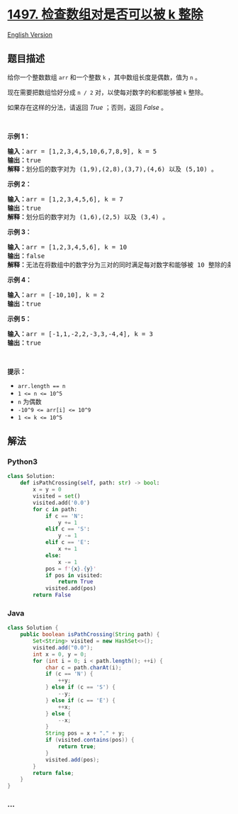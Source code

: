 # [1497. 检查数组对是否可以被 k 整除](https://leetcode-cn.com/problems/check-if-array-pairs-are-divisible-by-k)

[English Version](https://github.com/yanglr/leetcode-ac/blob/master/assets/1400-1499/1497.Check%20If%20Array%20Pairs%20Are%20Divisible%20by%20k/README_EN.md)

## 题目描述

<!-- 这里写题目描述 -->

<p>给你一个整数数组 <code>arr</code> 和一个整数 <code>k</code> ，其中数组长度是偶数，值为 <code>n</code> 。</p>

<p>现在需要把数组恰好分成 <code>n /&nbsp;2</code> 对，以使每对数字的和都能够被 <code>k</code> 整除。</p>

<p>如果存在这样的分法，请返回 <em>True</em> ；否则，返回 <em>False</em> 。</p>

<p>&nbsp;</p>

<p><strong>示例 1：</strong></p>

<pre><strong>输入：</strong>arr = [1,2,3,4,5,10,6,7,8,9], k = 5
<strong>输出：</strong>true
<strong>解释：</strong>划分后的数字对为 (1,9),(2,8),(3,7),(4,6) 以及 (5,10) 。
</pre>

<p><strong>示例 2：</strong></p>

<pre><strong>输入：</strong>arr = [1,2,3,4,5,6], k = 7
<strong>输出：</strong>true
<strong>解释：</strong>划分后的数字对为 (1,6),(2,5) 以及 (3,4) 。
</pre>

<p><strong>示例 3：</strong></p>

<pre><strong>输入：</strong>arr = [1,2,3,4,5,6], k = 10
<strong>输出：</strong>false
<strong>解释：</strong>无法在将数组中的数字分为三对的同时满足每对数字和能够被 10 整除的条件。
</pre>

<p><strong>示例 4：</strong></p>

<pre><strong>输入：</strong>arr = [-10,10], k = 2
<strong>输出：</strong>true
</pre>

<p><strong>示例 5：</strong></p>

<pre><strong>输入：</strong>arr = [-1,1,-2,2,-3,3,-4,4], k = 3
<strong>输出：</strong>true
</pre>

<p>&nbsp;</p>

<p><strong>提示：</strong></p>

<ul>
	<li><code>arr.length == n</code></li>
	<li><code>1 &lt;= n &lt;= 10^5</code></li>
	<li><code>n</code> 为偶数</li>
	<li><code>-10^9 &lt;= arr[i] &lt;= 10^9</code></li>
	<li><code>1 &lt;= k &lt;= 10^5</code></li>
</ul>


## 解法

<!-- 这里可写通用的实现逻辑 -->

<!-- tabs:start -->

### **Python3**

<!-- 这里可写当前语言的特殊实现逻辑 -->

```python
class Solution:
    def isPathCrossing(self, path: str) -> bool:
        x = y = 0
        visited = set()
        visited.add('0.0')
        for c in path:
            if c == 'N':
                y += 1
            elif c == 'S':
                y -= 1
            elif c == 'E':
                x += 1
            else:
                x -= 1
            pos = f'{x}.{y}'
            if pos in visited:
                return True
            visited.add(pos)
        return False
```

### **Java**

<!-- 这里可写当前语言的特殊实现逻辑 -->

```java
class Solution {
    public boolean isPathCrossing(String path) {
        Set<String> visited = new HashSet<>();
        visited.add("0.0");
        int x = 0, y = 0;
        for (int i = 0; i < path.length(); ++i) {
            char c = path.charAt(i);
            if (c == 'N') {
                ++y;
            } else if (c == 'S') {
                --y;
            } else if (c == 'E') {
                ++x;
            } else {
                --x;
            }
            String pos = x + "." + y;
            if (visited.contains(pos)) {
                return true;
            }
            visited.add(pos);
        }
        return false;
    }
}
```

### **...**

```

```

<!-- tabs:end -->
